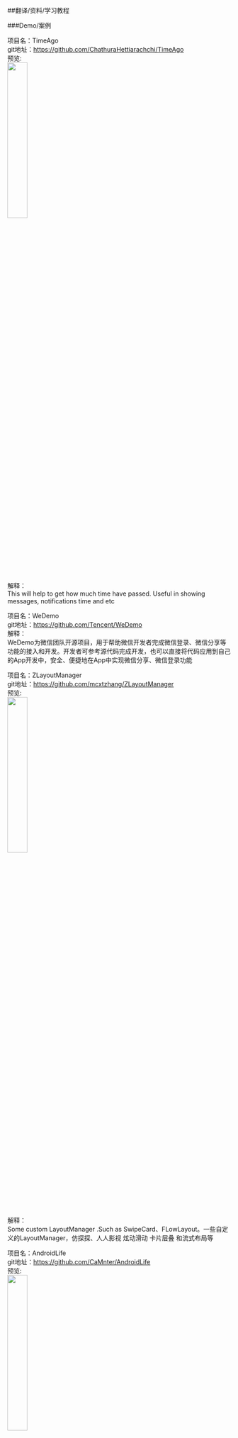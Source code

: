 ##翻译/资料/学习教程<br>






###Demo/案例<br>










项目名：TimeAgo<br>
git地址：https://github.com/ChathuraHettiarachchi/TimeAgo<br>
预览:<br>
<img src="https://cloud.githubusercontent.com/assets/13764097/15270846/684460f0-1a4b-11e6-801d-62cda0b44752.png" width="30%"/><br>
解释：<br>
This will help to get how much time have passed. Useful in showing messages, notifications time and etc<br>

项目名：WeDemo<br>
git地址：https://github.com/Tencent/WeDemo<br>
解释：<br>
WeDemo为微信团队开源项目，用于帮助微信开发者完成微信登录、微信分享等功能的接入和开发。开发者可参考源代码完成开发，也可以直接将代码应用到自己的App开发中，安全、便捷地在App中实现微信分享、微信登录功能<br>

项目名：ZLayoutManager<br>
git地址：https://github.com/mcxtzhang/ZLayoutManager<br>
预览:<br>
<img src="https://github.com/mcxtzhang/FlowLayoutManager/raw/master/gifs/gif1" width="30%"/><br>
解释：<br>
Some custom LayoutManager .Such as SwipeCard、FLowLayout。一些自定义的LayoutManager，仿探探、人人影视 炫动滑动 卡片层叠 和流式布局等<br>

项目名：AndroidLife<br>
git地址：https://github.com/CaMnter/AndroidLife<br>
预览:<br>
<img src="https://camo.githubusercontent.com/32445cff4b9dbc9bbfa3c5d78d27456325510fe5/687474703a2f2f7777312e73696e61696d672e636e2f6c617267652f3030366c504563396a773166333674746f366d6f6f6a33313430317a346b336b2e6a7067" width="30%"/><br>
解释：<br>
The Android's life is very interesting and rich<br>

项目名：SlideBack<br>
git地址：https://github.com/oubowu/SlideBack<br>
预览:<br>
<img src="https://github.com/oubowu/SlideBack/raw/master/pic/demo.gif" width="30%"/><br>
解释：<br>
A library to finish an activity with slide action<br>

项目名：MaterialResume<br>
git地址：https://github.com/StanKocken/MaterialResume<br>
预览:<br>
<img src="https://github.com/StanKocken/MaterialResume/raw/master/mockup.jpg" width="30%"/><br>
解释：<br>
A example of Material Resume<br>

项目名：about-page<br>
git地址：https://github.com/drakeet/about-page<br>
预览:<br>
<img src="https://camo.githubusercontent.com/03d8b4c8274b50121304316539afa4719e11aadc/687474703a2f2f7777332e73696e61696d672e636e2f6c617267652f38366532666638356777316638777268683167726c6a32306b30307a6b3431692e6a7067" width="30%"/><br>
解释：<br>
A nice about page based on MultiType, material design and easy to use<br>

项目名：understand-plugin-framework<br>
git地址：https://github.com/tiann/understand-plugin-framework<br>
解释：<br>
demos to help understand plugin framwrok<br>

项目名：AndroidSystemUiTraining<br>
git地址：https://github.com/D-clock/AndroidSystemUiTraining<br>
解释：<br>
本代码库整理总结 Android 系统自身UI特性，主要包含代码实践和特性总结两方面的内容<br>

项目名：awesome-redux<br>
git地址：https://github.com/xgrommx/awesome-redux<br>
解释:<br>
Awesome list of Redux examples and middlewares<br>

项目名：open-source-android-apps<br>
git地址：https://github.com/pcqpcq/open-source-android-apps<br>
解释：<br>
Open-Source Android Apps<br>


项目名：design_patterns<br>
文章地址：https://github.com/me115/design_patterns<br>
解释：<br>
本书使用图形和代码结合的方式来解析设计模式<br>

标题：useful-java-links<br>
文章地址：https://github.com/Vedenin/useful-java-links<br>
解释：<br>
A list of useful Java frameworks, libraries, software and hello worlds examples<br>

项目名：android-graphics-demo<br>
git地址:https://github.com/chiuki/android-graphics-demo<br>
解释:<br>
Android Graphics Demo<br>

项目名：android-test-demo<br>
git地址:https://github.com/chiuki/android-test-demo<br>
解释:<br>
Android testing with Dagger 2, Espresso 2 and Mockito<br>









###代码/语法分析<br>










项目名：AndroidSdkSourceAnalysis<br>
git地址：https://github.com/LittleFriendsGroup/AndroidSdkSourceAnalysis<br>
预览:<br>
<img src="https://github.com/yuxingxin/AndroidWidgetClassGraph/raw/master/img/android.jpg" width="40%"/><br><br>
解释:<br>
android sdk 源码解析——旨在帮助Android开发者更好的学习Android！<br>


项目名：github-help<br>
git地址：https://github.com/waylau/github-help<br>
解释:<br>
《Github 帮助文档》 中文翻译（包含了官方文档以及其他文章）<br>

项目名：SearchViewAnalysis<br>
git地址：https://github.com/nukc/SearchViewAnalysis<br>
解释:<br>
SearchView源码解析<br>

项目名：AndroidLibs<br>
git地址：https://github.com/XXApple/AndroidLibs<br>
解释：<br>
 正在成为史上最全分类 Android 开源代码大全~~~~ http://www.androidcat.com/<br>

项目名：android_design_patterns_analysis<br>
git地址：https://github.com/simple-android-framework-exchange/android_design_patterns_analysis<br>
解释:<br>
Android源码设计模式分析项目<br>

项目名：AndroidStudyCode<br>
git地址：https://github.com/D-clock/AndroidStudyCode<br>
解释：<br>
关于Android的一些原理学习和代码实现<br>

项目名：TheCode<br>
git地址:https://github.com/LyndonChin/TheCode<br>
解释:<br>
源码分析<br>

项目名：VirtualAppDoc<br>
git地址：https://github.com/prife/VirtualAppDoc<br>
预览:<br>
<img src="https://camo.githubusercontent.com/c8c51387dc0d99c46723e0f1b66c11742f7a7772/68747470733a2f2f7261776769742e636f6d2f70726966652f5669727475616c417070446f632f6d61737465722f706e67732f564142696e64657250726f76696465722e737667" width="40%"/><br><br>
解释:<br>
Server Process 启动流程<br>

项目名：README<br>
git地址：https://github.com/guodongxiaren/README<br>
解释:<br>
README文件语法解读，即Github Flavored Markdown语法介绍 http://blog.csdn.net/guodongxiaren/article/details/23690801<br>

















###知识累积/博客/电子书/文档<br>





项目名：repo<br>
git地址：https://github.com/suzeyu1992/repo<br>
预览:<br>
<img src="https://github.com/xinghongfei/awesome-view/raw/master/screenshots/pie.png" width="30%"/><br>
解释:<br>
📒 记录一个自己的知识库<br>

项目名：awesome-view<br>
git地址：https://github.com/xinghongfei/awesome-view<br>
预览:<br>
<img src="https://github.com/xinghongfei/awesome-view/raw/master/screenshots/pie.png" width="30%"/><br>
解释:<br>
自定义View有这些足够了<br>

项目名：repractise<br>
git地址：https://github.com/phodal/repractise<br>
预览:<br>
<img src="https://raw.githubusercontent.com/phodal/github-roam/gh-pages/img/qrcode.jpg" width="30%"/><br>
解释:<br>
RePractise http://repractise.phodal.com<br>


项目名：gradle-config<br>
git地址：https://github.com/hacket/gradle-config<br>
解释:<br>
实用的gradle技巧<br>


项目名：jstraining<br>
git地址：https://github.com/ruanyf/jstraining<br>
解释:<br>
全栈工程师培训材料 <br>

项目名：mostly-adequate-guide-chinese<br>
git地址：https://github.com/llh911001/mostly-adequate-guide-chinese<br>
解释:<br>
JS函数式编程指南中文版 http://llh911001.gitbooks.io/mostly-adequate-guide-chinese<br>

项目名：awesome-programming-books<br>
git地址：https://github.com/jobbole/awesome-programming-books<br>
解释:<br>
经典编程书籍大全，涵盖：计算机系统与网络、系统架构、算法与数据结构、前端开发、后端开发、移动开发、数据库、测试、项目与团队、程序员职业修炼、求职面试等<br>

项目名：translations<br>
git地址：https://github.com/oldratlee/translations<br>
解释:<br>
Chinese translations for classic IT resources<br>

项目名：DriodDeveloper<br>
git地址：https://github.com/hejunlin2013/DriodDeveloper<br>
解释:<br>
个人android 技术干货，问题深度总结，FrameWork源码解析，插件化研究，最新开源项目推荐，TV开发<br>

项目名：git-tips<br>
git地址：https://github.com/521xueweihan/git-tips<br>
解释:<br>
Git的奇技淫巧<br>

项目名：rxjava-examples<br>
git地址：https://github.com/leeowenowen/rxjava-examples<br>
预览:<br>
<img src="https://raw.githubusercontent.com/wiki/leeowenowen/rxjava-examples/res/rxjava-1.png" width="30%"/><br>
解释:<br>
全面，完整，图文并茂的RxJavaAPI使用示例<br>

项目名：Android_Resources<br>
git地址：https://github.com/wkxwkx101/Android_Resources<br>
解释:<br>
个人整理的一些Android资源库
<br>

项目名：javascript-lessons<br>
git地址：https://github.com/stone0090/javascript-lessons<br>
解释:<br>
JavaScript 闯关记<br>

项目名：DiffUtils<br>
git地址：https://github.com/mcxtzhang/DiffUtils<br>
解释:<br>
DiffUtils是Google官方在support-v7-24.2.0新出的一个工具类，本工程为一个讲解它使用的Demo<br>

项目名：AndroidStarArchive<br>
git地址：https://github.com/kHRYSTAL/AndroidStarArchive<br>
解释:<br>
github收藏项目归档<br>

项目名：Android-Session-Slides<br>
git地址：https://github.com/MDCC2016/Android-Session-Slides<br>
解释:<br>
Here are the slides in MDCC 2016 Android Session.<br>

项目名：hongyangWeixinArticles<br>
git地址：https://github.com/hongyangAndroid/hongyangWeixinArticles<br>
解释:<br>
主要用于记录微信公众号所推送的所有文章，公众号：hongyangAndroid<br>

项目名：CoreLink<br>
git地址：https://github.com/lizhangqu/CoreLink<br>
解释:<br>
Android 开发中的日常积累<br>

项目名：BlogRes<br>
git地址：https://github.com/wuchangfeng/BlogRes<br>
解释:<br>
Resource for my personal blog<br>


项目名：SaveAndroidResources<br>
git地址：https://github.com/CaMnter/SaveAndroidResources<br>
解释:<br>
Easy to learn Android resource<br>

项目名：article<br>
git地址：https://github.com/WeMobileDev/article<br>
预览:<br>
<img src="https://github.com/WeMobileDev/article/raw/master/assets/qrcode_for_wemobiledev.jpg" width="30%"/><br><br>
解释:<br>
articles bt WeChat Mobile Development Team<br>

项目名：LearningOpenGLES2-Android<br>
git地址：https://github.com/skyfe79/LearningOpenGLES2-Android<br>
预览:<br>
<img src="https://github.com/skyfe79/LearningOpenGLES2-Android/raw/master/01.RedAlert/result.gif" width="30%"/><br><br>
解释:<br>
Learning OpenGL ES 2 in Java for Android<br>

项目名：awesome-deep-learning-papers<br>
git地址：https://github.com/terryum/awesome-deep-learning-papers<br>
解释：<br>
 Most Cited Deep Learning Papers<br>



项目名：Coder-Knowledge-Graph<br>
git地址：https://github.com/wxyyxc1992/Coder-Knowledge-Graph<br>
解释：<br>
Knowledge Graph For Coder<br>


项目名：awesome-android-libraries<br>
git地址：https://github.com/wasabeef/awesome-android-libraries<br>
解释：<br>
This is an alphabetical list of libraries for Android development, the majority being actively maintained<br>


项目名：Perfect_IM_SNS<br>
git地址：https://github.com/CameloeAnthony/Perfect_IM_SNS<br>
解释：<br>
这是一个整理即时通讯（IM）和社交系统（SNS）优秀开源项目的文档<br>

项目名：android-unit-testing-tutorial<br>
git地址：https://github.com/ChrisZou/android-unit-testing-tutorial<br>
解释:<br>
Code project corresponding to a serials of tutorial posts for android unit testing<br>

项目名：java-bible<br>
git地址：https://github.com/biezhi/java-bible<br>
解释:<br>
Java Bible is my java technology stack<br>

项目名:Android-APT-Framework<br>
git地址：https://github.com/lizhaoxuan/Android-APT-Framework<br>
解释:<br>
Android编译时注解框架系列博客<br>



项目名：Gradle-2-User-Guide<br>
git地址：https://github.com/waylau/Gradle-2-User-Guide<br>
解释:<br>
Gradle 2 User Guide 中文翻译《Gradle 2 用户指南》<br>

项目名：github-roam<br>
git地址：https://github.com/phodal/github-roam<br>
解释:<br>
GitHub 漫游指南<br>

项目名：awesome-android<br>
git地址：https://github.com/snowdream/awesome-android<br>
解释：<br>
 android libs from github or other websites http://snowdream.github.io/awesome-android<br>

项目名：free-programming-books-zh_CN<br>
git地址：https://github.com/justjavac/free-programming-books-zh_CN<br>
解释：<br>
免费的编程中文书籍索引<br>


项目名：AndroidNote<br>
git地址：https://github.com/CharonChui/AndroidNote<br>
解释：<br>
Android study notes<br>

项目名：LearningNotes<br>
git地址：https://github.com/GeniusVJR/LearningNotes<br>
预览:<br>
Enjoy Learning<br>

项目名：Android-Dev-Favorites<br>
git地址：https://github.com/ruijun/Android-Dev-Favorites<br>
预览:<br>
https://github.com/ruijun/Android-Dev-Favorites/raw/master/Images/favorite.png<br>
解释:<br>
The repository is Android development favorites, It used to collect the knowledge of Android Development<br>

项目名:stackoverflow-java-top-qa<br>
git地址：https://github.com/giantray/stackoverflow-java-top-qa<br>
解释:<br>
stackoverflow上Java相关回答整理翻译<br>

项目名：AndroidGuide<br>
git地址：https://github.com/ColorfulCat/AndroidGuide<br>
解释:<br>
AndroidCat安卓书签网 http://www.androidcat.com/<br>

项目名：AndroidUtilCode<br>
git地址：https://github.com/Blankj/AndroidUtilCode<br>
解释：Android开发人员不得不收集的代码(持续更新中) http://blankj.com/862.html<br>

项目名：git-recipes<br>
git地址：https://github.com/geeeeeeeeek/git-recipes<br>
解释：<br>
高质量的Git中文教程，来自国外社区的优秀文章和个人实践<br>

项目名：AndroidInstantRun<br>
git地址：https://github.com/nuptboyzhb/AndroidInstantRun<br>
预览:<br>
<img src="https://github.com/nuptboyzhb/AndroidInstantRun/raw/master/1.png" width="30%"/><br><br>
解释:<br>
Android Instant Run原理分析<br>

项目名：Android_Data<br>
git地址：https://github.com/Freelander/Android_Data<br>
解释:<br>
Android 学习资料收集<br>

项目名：N个开源代码收纳<br>
URL：http://www.jcodecraeer.com/plus/list.php?tid=31<br>
URL：http://www.23code.com/<br>
URL：http://www.android-gems.com/<br>
URL：http://androidcat.com/?view=CatFragment<br>
URL：http://www.open-open.com/lib/tag/Android<br>
解释:<br>
开源库收纳<br>

项目名：Andriod-collect-blogs<br>
git地址：https://github.com/ZQiang94/Andriod-collect-blogs<br>
解释:<br>
收集Android相关blog<br>

项目名：AndroidNote<br>
git地址：https://github.com/GcsSloop/AndroidNote<br>
解释：<br>
安卓学习笔记<br>

项目名：blog<br>
git地址：https://github.com/lzyzsd/blog<br>
解释:<br>
技术分享<br>

项目名：EasyAndroidResources<br>
git地址：https://github.com/CaMnter/EasyAndroidResources<br>
解释：<br>
源码解释，算法，小知识<br>


项目名：gold-miner<br>
git地址：https://github.com/xitu/gold-miner<br>
解释:<br>
掘金翻译计划，翻译掘金上优质的英文文章 http://gold.xitu.io<br>

项目名：awesome-resources<br>
git地址：https://github.com/lyfeyaj/awesome-resources<br>
解释：<br>
开发资源总结<br>

项目名：Gitbook<br>
git地址：https://github.com/dodola/Gitbook<br>
解释：<br>
收录找到的不错的文档<br>

项目名：android-tech-frontier<br>
git地址：https://github.com/hehonghui/android-tech-frontier<br>
解释：<br>
一个定期翻译国外Android优质的技术、开源库、软件架构设计、测试等文章的开源项目<br>

项目名：android-open-source-project-cracking<br>
文章地址：https://github.com/wingjay/android-open-source-project-cracking<br>
解释：<br>
通过对流行的优质android开源项目分析、学习、仿写，最终理解，不仅帮你掌握最新的android技术，更能让你理解开源项目的精华之处，这些都是你成为一名高级android developer必不可少的<br>

项目名：AndroidArchitectureCollection<br>
git地址：https://github.com/CameloeAnthony/AndroidArchitectureCollection<br>
解释：<br>
安卓架构文章合集（a collection of android Architecture）<br>

项目名：FullStackDeveloperCourse<br>
git地址：https://github.com/warmheartli/FullStackDeveloperCourse<br>
预览:<br>
教你成为全栈工程师<br>

项目名：awesome-android-performance<br>
git地址：https://github.com/Juude/awesome-android-performance<br>
解释:<br>
Android performance optimization tutorials, videos and tools list(Android性能优化视频，文档以及工具)<br>

标题：Android 开发绕不过的坑<br>
文章地址：http://bugly.qq.com/bbs/forum.php?mod=viewthread&tid=498<br>
解释：<br>
Android 开发绕不过的坑：你的 Bitmap 究竟占多大内存？<br>


项目名：awesome-android-tips<br>
git地址：https://github.com/jiang111/awesome-android-tips<br>
解释:<br>
some code tips in android<br>

项目名：Android-Best-Practices<br>
git地址：https://github.com/tianzhijiexian/Android-Best-Practices<br>
解释：<br>
Android最佳实践示例<br>

项目名：Gradle-Plugin-User-Guide-Chinese-Verision<br>
git地址：https://github.com/AvatarQing/Gradle-Plugin-User-Guide-Chinese-Verision<br>
解释：<br>
Gradle Android插件用户指南翻译<br>

项目名：Algorithms<br>
git地址：https://github.com/pedrovgs/Algorithms<br>
解释：<br>
Solutions for some common algorithm problems written in Java<br>

项目名：awesome-android<br>
git地址：https://github.com/JStumpp/awesome-android<br>
解释：<br>
A curated list of awesome Android packages and resources<br>

项目名：InterviewQuestion<br>
git地址：https://github.com/leerduo/InterviewQuestion<br>
解释：<br>
整理的常见的问题<br>

项目名：TimLiu-Android<br>
git地址：https://github.com/Tim9Liu9/TimLiu-Android<br>
解释：<br>
Android开源项目及库<br>

项目名：skill-map<br>
git地址：https://github.com/TeamStuQ/skill-map<br>
解释：<br>
StuQ 程序员技能图谱<br>











###VR相关<br>


项目名：Lee-VR-Source<br>
git地址：https://github.com/GeekLiB/Lee-VR-Source<br>
预览:<br>
<img src="https://github.com/GeekLiB/Lee-VR-Source/raw/master/images/lee.jpg" width="30%"/><br><br>
解释:<br>
VR 开发者必备资源汇总<br>


###各种规范<br>






项目名：hexo-theme-material<br>
git地址：https://github.com/viosey/hexo-theme-material<br>
解释：<br>
Material Design Theme for Hexo. https://blog.viosey.com<br>
预览: <img src="https://camo.githubusercontent.com/4aa6a891d217ba4ef576aea1e39aa475713d17e2/68747470733a2f2f71696e69752e76696f7365792e636f6d2f696d672f4d6174657269612d7468656d656c2d6f766572766965772d74696e792e706e67" width="40%" /><br>



项目名：chinese-copywriting-guidelines<br>
git地址：https://github.com/sparanoid/chinese-copywriting-guidelines<br>
解释：<br>
Chinese Copywriting Guidelines／中文文案排版指北／統一中文文案、排版的相關用法，降低團隊成員之間的溝通成本，增強網站氣質。<br>

项目名：smooth-app-bar-layout<br>
git地址：https://github.com/henrytao-me/smooth-app-bar-layout<br>
解释：<br>
Smooth version of Google Support Design AppBarLayout<br>

项目名：android-training-course-in-chinese<br>
git地址：https://github.com/kesenhoo/android-training-course-in-chinese<br>
解释：<br>
Android官方培训课程中文版<br>

项目名：material-design-dimens<br>
git地址：https://github.com/DmitryMalkovich/material-design-dimens<br>
解释：<br>
Default colors and dimens per Material Design guidelines and Android Design guidelines inside one library<br>

项目名：MaterialDesignColor<br>
git地址：https://github.com/zzhoujay/MaterialDesignColor<br>
预览: <img src="https://camo.githubusercontent.com/2826fe84e44434a841a2b917f64ef1efb8ce1156/687474703a2f2f6769742e6f736368696e612e6e65742f75706c6f6164732f696d616765732f323031352f303631322f3135303433395f35646539653331375f3134313030392e706e67" width="40%" /><br>
描述：谷歌官方的Material Design颜色值<br>





